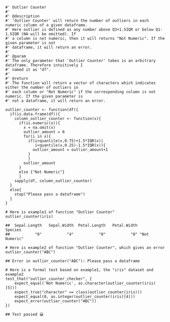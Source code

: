     #' Outlier Counter 
    #' 
    #' @description
    #' 'Outlier Counter' will return the number of outliers in each numeric column of a given dataframe. 
    #' Here outlier is defined as any number above Q3+1.5IQR or below Q1-1.5IQR (NA will be omitted). If 
    #' a column is not numeric, then it will returns "Not Numeric". If the given parameter is not 
    #' dataframe, it will return an error.
    #'
    #' @param
    #' The only parameter that 'Outlier Counter' takes is an arbitrary dataframe. Therefore intuitively I
    #' named it as "df".
    #' 
    #' @return
    #' The function will return a vector of characters which indicates either the number of outliers in 
    #' each column or "Not Numeric" if the corresponding column is not numeric. If the given parameter is
    #' not a dataframe, it will return an error.

    outlier_counter <- function(df){
      if(is.data.frame(df)){
        column_outlier_counter <- function(x){
          if(is.numeric(x)){
            x = na.omit(x)
            outlier_amount = 0
            for(i in x){
              if(i>quantile(x,0.75)+1.5*IQR(x)|
                 i<quantile(x,0.25)-1.5*IQR(x)){
                outlier_amount = outlier_amount+1
              }
              }
            outlier_amount
          }
          else {"Not Numeric"}
          }
        sapply(df, column_outlier_counter)
      }
      else{
        stop("Please pass a dataframe")
      }
    }

    # Here is example1 of function "Outlier Counter"
    outlier_counter(iris)

    ##  Sepal.Length   Sepal.Width  Petal.Length   Petal.Width       Species 
    ##           "0"           "4"           "0"           "0" "Not Numeric"

    # Here is example2 of function "Outlier Counter", which gives an error
    outlier_counter("ABC")

    ## Error in outlier_counter("ABC"): Please pass a dataframe

    # Here is a formal test based on example1, the "iris" dataset and example2
    test_that("outlier_counter_checker", {
        expect_equal('Not Numeric', as.character(outlier_counter(iris)[5]))
        expect_true("character" == class(outlier_counter(iris)))
        expect_equal(0, as.integer(outlier_counter(iris)[4]))
        expect_error(outlier_counter("ABC"))
    })

    ## Test passed 😀
